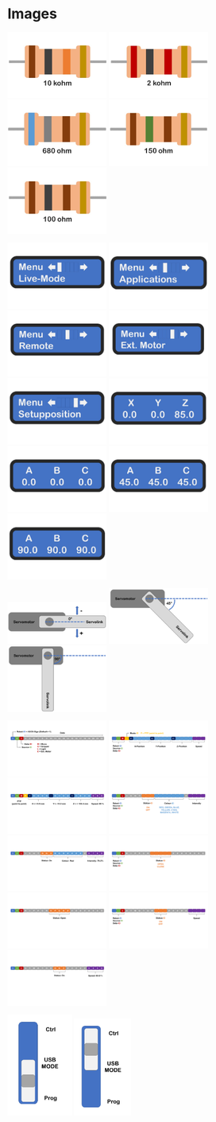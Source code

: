 # Images
[<img src="https://github.com/deltarobotone/image_database/blob/master/drawings/drawings%20(1).PNG" width="200">](https://raw.githubusercontent.com/deltarobotone/image_database/master/drawings/drawings%20(1).PNG)
[<img src="https://github.com/deltarobotone/image_database/blob/master/drawings/drawings%20(2).PNG" width="200">](https://raw.githubusercontent.com/deltarobotone/image_database/master/drawings/drawings%20(2).PNG)
[<img src="https://github.com/deltarobotone/image_database/blob/master/drawings/drawings%20(3).PNG" width="200">](https://raw.githubusercontent.com/deltarobotone/image_database/master/drawings/drawings%20(3).PNG)
[<img src="https://github.com/deltarobotone/image_database/blob/master/drawings/drawings%20(4).PNG" width="200">](https://raw.githubusercontent.com/deltarobotone/image_database/master/drawings/drawings%20(4).PNG)
[<img src="https://github.com/deltarobotone/image_database/blob/master/drawings/drawings%20(5).PNG" width="200">](https://raw.githubusercontent.com/deltarobotone/image_database/master/drawings/drawings%20(5).PNG)


[<img src="https://github.com/deltarobotone/image_database/blob/master/drawings/drawings%20(6).PNG" width="200">](https://raw.githubusercontent.com/deltarobotone/image_database/master/drawings/drawings%20(6).PNG)
[<img src="https://github.com/deltarobotone/image_database/blob/master/drawings/drawings%20(7).PNG" width="200">](https://raw.githubusercontent.com/deltarobotone/image_database/master/drawings/drawings%20(7).PNG)
[<img src="https://github.com/deltarobotone/image_database/blob/master/drawings/drawings%20(8).PNG" width="200">](https://raw.githubusercontent.com/deltarobotone/image_database/master/drawings/drawings%20(8).PNG)
[<img src="https://github.com/deltarobotone/image_database/blob/master/drawings/drawings%20(9).PNG" width="200">](https://raw.githubusercontent.com/deltarobotone/image_database/master/drawings/drawings%20(9).PNG)
[<img src="https://github.com/deltarobotone/image_database/blob/master/drawings/drawings%20(10).PNG" width="200">](https://raw.githubusercontent.com/deltarobotone/image_database/master/drawings/drawings%20(10).PNG)
[<img src="https://github.com/deltarobotone/image_database/blob/master/drawings/drawings%20(11).PNG" width="200">](https://raw.githubusercontent.com/deltarobotone/image_database/master/drawings/drawings%20(11).PNG)
[<img src="https://github.com/deltarobotone/image_database/blob/master/drawings/drawings%20(12).PNG" width="200">](https://raw.githubusercontent.com/deltarobotone/image_database/master/drawings/drawings%20(12).PNG)
[<img src="https://github.com/deltarobotone/image_database/blob/master/drawings/drawings%20(13).PNG" width="200">](https://raw.githubusercontent.com/deltarobotone/image_database/master/drawings/drawings%20(13).PNG)
[<img src="https://github.com/deltarobotone/image_database/blob/master/drawings/drawings%20(14).PNG" width="200">](https://raw.githubusercontent.com/deltarobotone/image_database/master/drawings/drawings%20(14).PNG)


[<img src="https://github.com/deltarobotone/image_database/blob/master/drawings/drawings%20(15).PNG" width="200">](https://raw.githubusercontent.com/deltarobotone/image_database/master/drawings/drawings%20(15).PNG)
[<img src="https://github.com/deltarobotone/image_database/blob/master/drawings/drawings%20(16).PNG" width="200">](https://raw.githubusercontent.com/deltarobotone/image_database/master/drawings/drawings%20(16).PNG)
[<img src="https://github.com/deltarobotone/image_database/blob/master/drawings/drawings%20(17).PNG" width="200">](https://raw.githubusercontent.com/deltarobotone/image_database/master/drawings/drawings%20(17).PNG)


[<img src="https://github.com/deltarobotone/image_database/blob/master/drawings/drawings%20(20).PNG" width="200">](https://raw.githubusercontent.com/deltarobotone/image_database/master/drawings/drawings%20(20).PNG)
[<img src="https://github.com/deltarobotone/image_database/blob/master/drawings/drawings%20(21).PNG" width="200">](https://raw.githubusercontent.com/deltarobotone/image_database/master/drawings/drawings%20(21).PNG)
[<img src="https://github.com/deltarobotone/image_database/blob/master/drawings/drawings%20(22).PNG" width="200">](https://raw.githubusercontent.com/deltarobotone/image_database/master/drawings/drawings%20(22).PNG)
[<img src="https://github.com/deltarobotone/image_database/blob/master/drawings/drawings%20(23).PNG" width="200">](https://raw.githubusercontent.com/deltarobotone/image_database/master/drawings/drawings%20(23).PNG)
[<img src="https://github.com/deltarobotone/image_database/blob/master/drawings/drawings%20(24).PNG" width="200">](https://raw.githubusercontent.com/deltarobotone/image_database/master/drawings/drawings%20(24).PNG)
[<img src="https://github.com/deltarobotone/image_database/blob/master/drawings/drawings%20(25).PNG" width="200">](https://raw.githubusercontent.com/deltarobotone/image_database/master/drawings/drawings%20(25).PNG)
[<img src="https://github.com/deltarobotone/image_database/blob/master/drawings/drawings%20(26).PNG" width="200">](https://raw.githubusercontent.com/deltarobotone/image_database/master/drawings/drawings%20(26).PNG)
[<img src="https://github.com/deltarobotone/image_database/blob/master/drawings/drawings%20(27).PNG" width="200">](https://raw.githubusercontent.com/deltarobotone/image_database/master/drawings/drawings%20(27).PNG)
[<img src="https://github.com/deltarobotone/image_database/blob/master/drawings/drawings%20(28).PNG" width="200">](https://raw.githubusercontent.com/deltarobotone/image_database/master/drawings/drawings%20(28).PNG)


[<img src="https://github.com/deltarobotone/image_database/blob/master/drawings/drawings%20(18).PNG" width="130">](https://raw.githubusercontent.com/deltarobotone/image_database/master/drawings/drawings%20(18).PNG)
[<img src="https://github.com/deltarobotone/image_database/blob/master/drawings/drawings%20(19).PNG" width="115">](https://raw.githubusercontent.com/deltarobotone/image_database/master/drawings/drawings%20(19).PNG)
